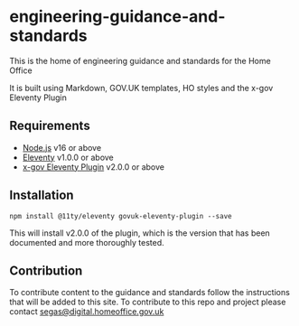 # engineering-guidance-and-standards
 
This is the home of engineering guidance and standards for the Home Office

It is built using Markdown, GOV.UK templates, HO styles and the x-gov Eleventy Plugin

## Requirements

* [Node.js](https://nodejs.org) v16 or above
* [Eleventy](https://www.11ty.dev) v1.0.0 or above
* [x-gov Eleventy Plugin](https://x-govuk.github.io/govuk-eleventy-plugin/) v2.0.0 or above

## Installation

`npm install @11ty/eleventy govuk-eleventy-plugin --save`

This will install v2.0.0 of the plugin, which is the version that has been documented and more thoroughly tested.

## Contribution

To contribute content to the guidance and standards follow the instructions that will be added to this site.
To contribute to this repo and project please contact [segas@digital.homeoffice.gov.uk](mailto:segas@digital.homeoffice.gov.uk)
